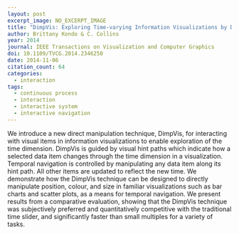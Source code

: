 ```yaml
---
layout: post
excerpt_image: NO_EXCERPT_IMAGE
title: "DimpVis: Exploring Time-varying Information Visualizations by Direct Manipulation"
author: Brittany Kondo & C. Collins
year: 2014
journal: IEEE Transactions on Visualization and Computer Graphics
doi: 10.1109/TVCG.2014.2346250
date: 2014-11-06
citation_count: 64
categories:
  - interaction
tags:
  - continuous process
  - interaction
  - interactive system
  - interactive navigation
---
```

We introduce a new direct manipulation technique, DimpVis, for interacting with visual items in information visualizations to enable exploration of the time dimension. DimpVis is guided by visual hint paths which indicate how a selected data item changes through the time dimension in a visualization. Temporal navigation is controlled by manipulating any data item along its hint path. All other items are updated to reflect the new time. We demonstrate how the DimpVis technique can be designed to directly manipulate position, colour, and size in familiar visualizations such as bar charts and scatter plots, as a means for temporal navigation. We present results from a comparative evaluation, showing that the DimpVis technique was subjectively preferred and quantitatively competitive with the traditional time slider, and significantly faster than small multiples for a variety of tasks.
